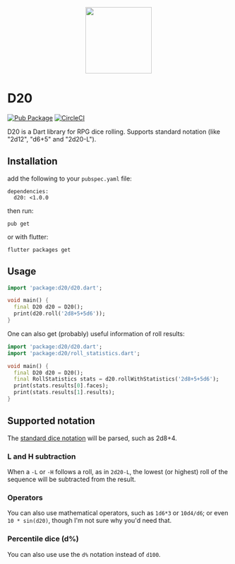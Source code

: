 <p align="center">
  <img src="https://camo.githubusercontent.com/ea37eaceae12eedced315029af7a335d34b4a018/68747470733a2f2f63646e2e706978616261792e636f6d2f70686f746f2f323031322f30342f31382f31352f30312f6879706572637562652d33373237385f3936305f3732302e706e67" width="150">
  <h1>D20</h1>
</p>

<!-- Badges -->

[![Pub Package](https://img.shields.io/pub/v/d20.svg)](https://pub.dartlang.org/packages/d20)
[![CircleCI](https://circleci.com/gh/Igor1201/d20/tree/master.svg?style=svg&circle-token=376c1d43be17c8602903dfc02368f711ea1a4ed6)](https://circleci.com/gh/Igor1201/d20/tree/master)

D20 is a Dart library for RPG dice rolling. Supports standard notation (like "2d12", "d6+5" and "2d20-L").

## Installation
add the following to your `pubspec.yaml` file:
```shell
dependencies:
  d20: <1.0.0
```
then run:
```shell
pub get
```
or with flutter:
```shell
flutter packages get
```

## Usage

```dart
import 'package:d20/d20.dart';

void main() {
  final D20 d20 = D20();
  print(d20.roll('2d8+5+5d6'));
}

```

One can also get (probably) useful information of roll results:
```dart
import 'package:d20/d20.dart';
import 'package:d20/roll_statistics.dart';

void main() {
  final D20 d20 = D20();
  final RollStatistics stats = d20.rollWithStatistics('2d8+5+5d6');
  print(stats.results[0].faces);
  print(stats.results[1].results);
}

```


## Supported notation
The [standard dice notation](https://en.wikipedia.org/wiki/Dice_notation) will be parsed, such as 2d8+4.

### L and H subtraction
When a `-L` or `-H` follows a roll, as in `2d20-L`, the lowest (or highest) roll of the sequence will be subtracted from the result.

### Operators
You can also use mathematical operators, such as `1d6*3` or `10d4/d6`; or even `10 * sin(d20)`, though I'm not sure why you'd need that.

### Percentile dice (d%)
You can also use use the `d%` notation instead of `d100`.
